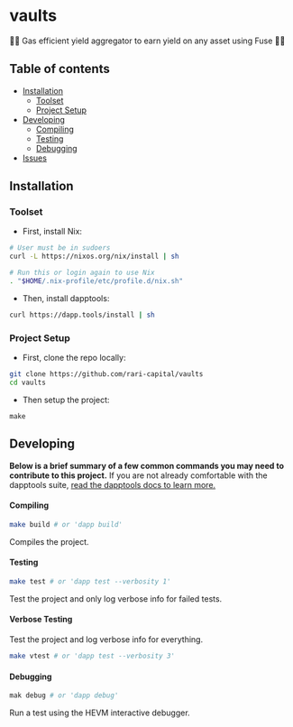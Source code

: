 # vaults

🧙‍♂️ Gas efficient yield aggregator to earn yield on any asset using Fuse 🧙‍♂️

## Table of contents

- [Installation](#installation)
  - [Toolset](#toolset)
  - [Project Setup](#project-setup)
- [Developing](#developing)
  - [Compiling](#compiling)
  - [Testing](#testing)
  - [Debugging](#debugging)
- [Issues](https://github.com/rari-capital/vaults/projects/1)

## Installation

### Toolset

- First, install Nix:

```sh
# User must be in sudoers
curl -L https://nixos.org/nix/install | sh

# Run this or login again to use Nix
. "$HOME/.nix-profile/etc/profile.d/nix.sh"
```

- Then, install dapptools:

```sh
curl https://dapp.tools/install | sh
```

### Project Setup

- First, clone the repo locally:

```sh
git clone https://github.com/rari-capital/vaults
cd vaults
```

- Then setup the project:

```
make
```

## Developing

**Below is a brief summary of a few common commands you may need to contribute to this project.** If you are not already comfortable with the dapptools suite, [read the dapptools docs to learn more.](https://github.com/dapphub/dapptools/tree/master/src/dapp)

#### Compiling

```sh
make build # or 'dapp build'
```

Compiles the project.

#### Testing

```sh
make test # or 'dapp test --verbosity 1'
```

Test the project and only log verbose info for failed tests.

#### Verbose Testing

Test the project and log verbose info for everything.

```sh
make vtest # or 'dapp test --verbosity 3'
```

#### Debugging

```sh
mak debug # or 'dapp debug'
```

Run a test using the HEVM interactive debugger.
